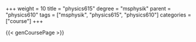 +++
weight = 10
title = "physics615"
degree = "msphysik"
parent = "physics610"
tags = ["msphysik", "physics615", "physics610"]
categories = ["course"]
+++

{{< genCoursePage >}}
